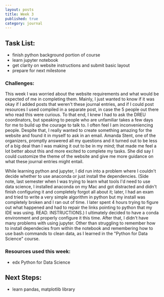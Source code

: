 ```yaml
---
layout: posts
title: Week 3
published: true
category: journal
---
```


## Task List:
- finish python background portion of course
- learn jupyter notebook
- get clarity on website instructions and submit basic layout
- prepare for next milestone
  

### Challenges:
This week I was worried about the website requirements and what would be expected of me in completing them. Mainly, I just wanted to know if it was okay if I added posts that weren't these journal entries, and if I could post resources I used compiled in a separate post, in case the 5 people out there who read this were curious.
To that end, I knew I had to ask the DREU coordinators, but speaking to people who are unfamiliar takes a few days for me to build up the courage to talk to. I often feel I am inconveniencing people. 
Despite that, I really wanted to create something amazing for the website and found it in myself to ask in an email. Amanda Stent, one of the organizers, promptly answered all my questions and it turned out to be less of a big deal than I was making it out to be in my mind; that made me feel a lot better about this and more excited to complete my tasks. She did say I could customize the theme of the website and give me more guidance on what these journal entries might entail.

While learning python and jupyter, I did run into a problem where I couldn't decide whether to use anaconda or just install the dependencies. (Side note, last semester when I was trying to learn what tools I'd need to use data science, I installed anaconda on my Mac and got distracted and didn't finish configuring it and completely forgot all about it; later, I had an exam and tried to write a very simple algorithm in python but my install was completely broken and I ran out of time. I later spent 4 hours trying to figure out what happened and had to repair the links pointing to python that my IDE was using. READ. INSTRUCTIONS.) I ultimately decided to have a conda environment and properly configure it this time. 
After that, I didn't have many problems with using jupyter. Other than struggling to remember how to install dependecies from within the notebook and remembering how to use bash commands to clean data, as I learned in the "Python for Data Science" course. 


### Resources used this week:
- edx Python for Data Science 



## Next Steps:
- learn pandas, matplotlib library
